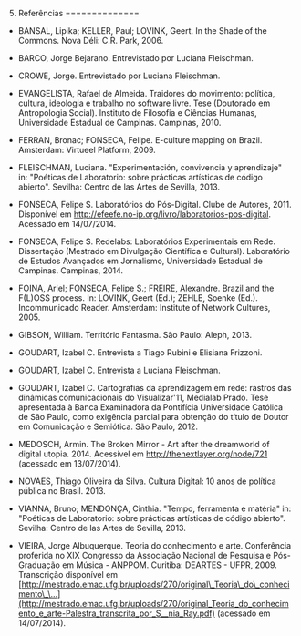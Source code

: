 
5. Referências
==============

-   BANSAL, Lipika; KELLER, Paul; LOVINK, Geert. In the Shade of the
    Commons. Nova Déli: C.R. Park, 2006.

-   BARCO, Jorge Bejarano. Entrevistado por Luciana Fleischman.

-   CROWE, Jorge. Entrevistado por Luciana Fleischman.

-   EVANGELISTA, Rafael de Almeida. Traidores do movimento: política,
    cultura, ideologia e trabalho no software livre. Tese (Doutorado em
    Antropologia Social). Instituto de Filosofia e Ciências Humanas,
    Universidade Estadual de Campinas. Campinas, 2010.

-   FERRAN, Bronac; FONSECA, Felipe. E-culture mapping on Brazil.
    Amsterdam: Virtueel Platform, 2009.

-   FLEISCHMAN, Luciana. "Experimentación, convivencia y aprendizaje"
    in: "Poéticas de Laboratorio: sobre prácticas artísticas de código
    abierto". Sevilha: Centro de las Artes de Sevilla, 2013.

-   FONSECA, Felipe S. Laboratórios do Pós-Digital. Clube de
    Autores, 2011. Disponível em
    <http://efeefe.no-ip.org/livro/laboratorios-pos-digital>. Acessado
    em 14/07/2014.

-   FONSECA, Felipe S. Redelabs: Laboratórios Experimentais em Rede.
    Dissertação (Mestrado em Divulgação Científica e Cultural).
    Laboratório de Estudos Avançados em Jornalismo, Universidade
    Estadual de Campinas. Campinas, 2014.

-   FOINA, Ariel; FONSECA, Felipe S.; FREIRE, Alexandre. Brazil and the
    F(L)OSS process. In: LOVINK, Geert (Ed.); ZEHLE, Soenke (Ed.).
    Incommunicado Reader. Amsterdam: Institute of Network
    Cultures, 2005.

-   GIBSON, William. Território Fantasma. São Paulo: Aleph, 2013.

-   GOUDART, Izabel C. Entrevista a Tiago Rubini e Elisiana Frizzoni.

-   GOUDART, Izabel C. Entrevista a Luciana Fleischman.

-   GOUDART, Izabel C. Cartografias da aprendizagem em rede: rastros das
    dinâmicas comunicacionais do Visualizar'11, Medialab Prado. Tese
    apresentada à Banca Examinadora da Pontifícia Universidade Católica
    de São Paulo, como exigência parcial para obtenção do título de
    Doutor em Comunicação e Semiótica. São Paulo, 2012.

-   MEDOSCH, Armin. The Broken Mirror - Art after the dreamworld of
    digital utopia. 2014. Acessível em
    <http://thenextlayer.org/node/721> (acessado em 13/07/2014).

-   NOVAES, Thiago Oliveira da Silva. Cultura Digital: 10 anos de
    política pública no Brasil. 2013.

-   VIANNA, Bruno; MENDONÇA, Cinthia. "Tempo, ferramenta e matéria" in:
    "Poéticas de Laboratorio: sobre prácticas artísticas de código
    abierto". Sevilha: Centro de las Artes de Sevilla, 2013.

-   VIEIRA, Jorge Albuquerque. Teoria do conhecimento e arte.
    Conferência proferida no XIX Congresso da Associação Nacional de
    Pesquisa e Pós-Graduação em Música - ANPPOM. Curitiba: DEARTES -
    UFPR, 2009. Transcrição disponível em
    [http://mestrado.emac.ufg.br/uploads/270/original\_Teoria\_do\_conhecimento\_\...](http://mestrado.emac.ufg.br/uploads/270/original_Teoria_do_conhecimento_e_arte-Palestra_transcrita_por_S__nia_Ray.pdf)
    (acessado em 14/07/2014).

